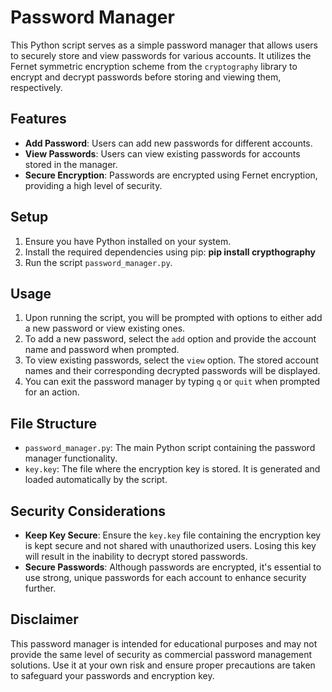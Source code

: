 # Password Manager

This Python script serves as a simple password manager that allows users to securely store and view passwords for various accounts. It utilizes the Fernet symmetric encryption scheme from the `cryptography` library to encrypt and decrypt passwords before storing and viewing them, respectively.

## Features

- **Add Password**: Users can add new passwords for different accounts.
- **View Passwords**: Users can view existing passwords for accounts stored in the manager.
- **Secure Encryption**: Passwords are encrypted using Fernet encryption, providing a high level of security.

## Setup

1. Ensure you have Python installed on your system.
2. Install the required dependencies using pip:
   **pip install crypthography**
3. Run the script `password_manager.py`.

## Usage

1. Upon running the script, you will be prompted with options to either add a new password or view existing ones.
2. To add a new password, select the `add` option and provide the account name and password when prompted.
3. To view existing passwords, select the `view` option. The stored account names and their corresponding decrypted passwords will be displayed.
4. You can exit the password manager by typing `q` or `quit` when prompted for an action.

## File Structure

- `password_manager.py`: The main Python script containing the password manager functionality.
- `key.key`: The file where the encryption key is stored. It is generated and loaded automatically by the script.

## Security Considerations

- **Keep Key Secure**: Ensure the `key.key` file containing the encryption key is kept secure and not shared with unauthorized users. Losing this key will result in the inability to decrypt stored passwords.
- **Secure Passwords**: Although passwords are encrypted, it's essential to use strong, unique passwords for each account to enhance security further.

## Disclaimer

This password manager is intended for educational purposes and may not provide the same level of security as commercial password management solutions. Use it at your own risk and ensure proper precautions are taken to safeguard your passwords and encryption key.

